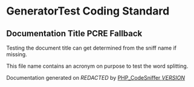 # GeneratorTest Coding Standard

## Documentation Title PCRE Fallback

Testing the document title can get determined from the sniff name if missing.

This file name contains an acronym on purpose to test the word splitting.

Documentation generated on *REDACTED* by [PHP_CodeSniffer *VERSION*](https://github.com/PHPCSStandards/PHP_CodeSniffer)
